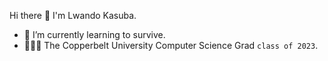 Hi there 👋 I'm Lwando Kasuba.
- 🌱 I’m currently learning to survive.
- 👨🏾‍💻 The Copperbelt University Computer Science Grad `class of 2023`.
